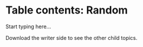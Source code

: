 # Table contents: Random

Start typing here...

Download the writer side to see the other child topics.
